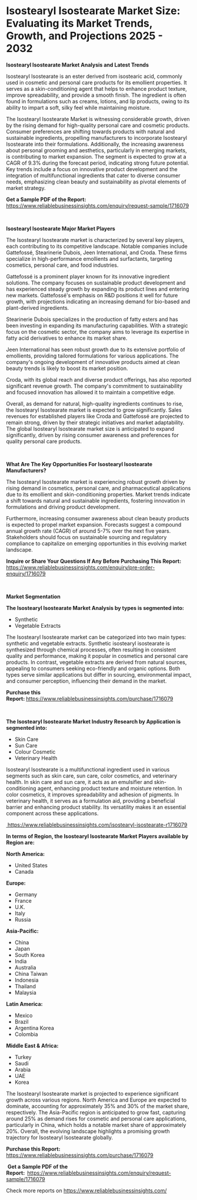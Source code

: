 <p><h1>Isostearyl Isostearate Market Size: Evaluating its Market Trends, Growth, and Projections 2025 - 2032</h1></p><p><strong>Isostearyl Isostearate Market Analysis and Latest Trends</strong></p>
<p><p>Isostearyl Isostearate is an ester derived from isostearic acid, commonly used in cosmetic and personal care products for its emollient properties. It serves as a skin-conditioning agent that helps to enhance product texture, improve spreadability, and provide a smooth finish. The ingredient is often found in formulations such as creams, lotions, and lip products, owing to its ability to impart a soft, silky feel while maintaining moisture.</p><p>The Isostearyl Isostearate Market is witnessing considerable growth, driven by the rising demand for high-quality personal care and cosmetic products. Consumer preferences are shifting towards products with natural and sustainable ingredients, propelling manufacturers to incorporate Isostearyl Isostearate into their formulations. Additionally, the increasing awareness about personal grooming and aesthetics, particularly in emerging markets, is contributing to market expansion. The segment is expected to grow at a CAGR of 9.3% during the forecast period, indicating strong future potential. Key trends include a focus on innovative product development and the integration of multifunctional ingredients that cater to diverse consumer needs, emphasizing clean beauty and sustainability as pivotal elements of market strategy.</p></p>
<p><strong>Get a Sample PDF of the Report:&nbsp;</strong> <a href="https://www.reliablebusinessinsights.com/enquiry/request-sample/1716079?utm_campaign=101&utm_medium=2&utm_source=Github&utm_content=ia&utm_term=12012025&utm_id=isostearyl-isostearate">https://www.reliablebusinessinsights.com/enquiry/request-sample/1716079</a></p>
<p>&nbsp;</p>
<p><strong>Isostearyl Isostearate Major Market Players</strong></p>
<p><p>The Isostearyl Isostearate market is characterized by several key players, each contributing to its competitive landscape. Notable companies include Gattefossé, Stearinerie Dubois, Jeen International, and Croda. These firms specialize in high-performance emollients and surfactants, targeting cosmetics, personal care, and food industries.</p><p>Gattefossé is a prominent player known for its innovative ingredient solutions. The company focuses on sustainable product development and has experienced steady growth by expanding its product lines and entering new markets. Gattefossé's emphasis on R&D positions it well for future growth, with projections indicating an increasing demand for bio-based and plant-derived ingredients.</p><p>Stearinerie Dubois specializes in the production of fatty esters and has been investing in expanding its manufacturing capabilities. With a strategic focus on the cosmetic sector, the company aims to leverage its expertise in fatty acid derivatives to enhance its market share.</p><p>Jeen International has seen robust growth due to its extensive portfolio of emollients, providing tailored formulations for various applications. The company's ongoing development of innovative products aimed at clean beauty trends is likely to boost its market position.</p><p>Croda, with its global reach and diverse product offerings, has also reported significant revenue growth. The company's commitment to sustainability and focused innovation has allowed it to maintain a competitive edge.</p><p>Overall, as demand for natural, high-quality ingredients continues to rise, the Isostearyl Isostearate market is expected to grow significantly. Sales revenues for established players like Croda and Gattefossé are projected to remain strong, driven by their strategic initiatives and market adaptability. The global Isostearyl Isostearate market size is anticipated to expand significantly, driven by rising consumer awareness and preferences for quality personal care products.</p></p>
<p>&nbsp;</p>
<p><strong>What Are The Key Opportunities For Isostearyl Isostearate Manufacturers?</strong></p>
<p><p>The Isostearyl Isostearate market is experiencing robust growth driven by rising demand in cosmetics, personal care, and pharmaceutical applications due to its emollient and skin-conditioning properties. Market trends indicate a shift towards natural and sustainable ingredients, fostering innovation in formulations and driving product development. </p><p>Furthermore, increasing consumer awareness about clean beauty products is expected to propel market expansion. Forecasts suggest a compound annual growth rate (CAGR) of around 5-7% over the next five years. Stakeholders should focus on sustainable sourcing and regulatory compliance to capitalize on emerging opportunities in this evolving market landscape.</p></p>
<p><strong>Inquire or Share Your Questions If Any Before Purchasing This Report:</strong> <a href="https://www.reliablebusinessinsights.com/enquiry/pre-order-enquiry/1716079?utm_campaign=101&utm_medium=2&utm_source=Github&utm_content=ia&utm_term=12012025&utm_id=isostearyl-isostearate">https://www.reliablebusinessinsights.com/enquiry/pre-order-enquiry/1716079</a></p>
<p>&nbsp;</p>
<p><strong>Market Segmentation</strong></p>
<p><strong>The Isostearyl Isostearate Market Analysis by types is segmented into:</strong></p>
<p><ul><li>Synthetic</li><li>Vegetable Extracts</li></ul></p>
<p><p>The Isostearyl Isostearate market can be categorized into two main types: synthetic and vegetable extracts. Synthetic isostearyl isostearate is synthesized through chemical processes, often resulting in consistent quality and performance, making it popular in cosmetics and personal care products. In contrast, vegetable extracts are derived from natural sources, appealing to consumers seeking eco-friendly and organic options. Both types serve similar applications but differ in sourcing, environmental impact, and consumer perception, influencing their demand in the market.</p></p>
<p><strong>Purchase this Report:&nbsp;</strong><a href="https://www.reliablebusinessinsights.com/purchase/1716079?utm_campaign=101&utm_medium=2&utm_source=Github&utm_content=ia&utm_term=12012025&utm_id=isostearyl-isostearate">https://www.reliablebusinessinsights.com/purchase/1716079</a></p>
<p>&nbsp;</p>
<p><strong>The Isostearyl Isostearate Market Industry Research by Application is segmented into:</strong></p>
<p><ul><li>Skin Care</li><li>Sun Care</li><li>Colour Cosmetic</li><li>Veterinary Health</li></ul></p>
<p><p>Isostearyl Isostearate is a multifunctional ingredient used in various segments such as skin care, sun care, color cosmetics, and veterinary health. In skin care and sun care, it acts as an emulsifier and skin-conditioning agent, enhancing product texture and moisture retention. In color cosmetics, it improves spreadability and adhesion of pigments. In veterinary health, it serves as a formulation aid, providing a beneficial barrier and enhancing product stability. Its versatility makes it an essential component across these applications.</p></p>
<p><a href="https://www.reliablebusinessinsights.com/isostearyl-isostearate-r1716079?utm_campaign=101&utm_medium=2&utm_source=Github&utm_content=ia&utm_term=12012025&utm_id=isostearyl-isostearate">&nbsp;https://www.reliablebusinessinsights.com/isostearyl-isostearate-r1716079</a></p>
<p><strong>In terms of Region, the Isostearyl Isostearate Market Players available by Region are:</strong></p>
<p>
    <p> <strong> North America: </strong>
        <ul>
            <li>United States</li>
            <li>Canada</li>
        </ul>
        </p> 
    <p> <strong> Europe: </strong>
        <ul>
            <li>Germany</li>
            <li>France</li>
            <li>U.K.</li>
            <li>Italy</li>
            <li>Russia</li>
        </ul>
        </p> 
    <p> <strong> Asia-Pacific: </strong>
        <ul>
            <li>China</li>
            <li>Japan</li>
            <li>South Korea</li>
            <li>India</li>
            <li>Australia</li>
            <li>China Taiwan</li>
            <li>Indonesia</li>
            <li>Thailand</li>
            <li>Malaysia</li>
        </ul>
        </p> 
    <p> <strong> Latin America: </strong>
        <ul>
            <li>Mexico</li>
            <li>Brazil</li>
            <li>Argentina Korea</li>
            <li>Colombia</li>
        </ul>
        </p> 
    <p> <strong> Middle East & Africa: </strong>
        <ul>
            <li>Turkey</li>
            <li>Saudi</li>
            <li>Arabia</li>
            <li>UAE</li>
            <li>Korea</li>
        </ul>
    </p>
    </p>
<p><p>The Isostearyl Isostearate market is projected to experience significant growth across various regions. North America and Europe are expected to dominate, accounting for approximately 35% and 30% of the market share, respectively. The Asia-Pacific region is anticipated to grow fast, capturing around 25% as demand rises for cosmetic and personal care applications, particularly in China, which holds a notable market share of approximately 20%. Overall, the evolving landscape highlights a promising growth trajectory for Isostearyl Isostearate globally.</p></p>
<p><strong>Purchase this Report: </strong><a href="https://www.reliablebusinessinsights.com/purchase/1716079?utm_campaign=101&utm_medium=2&utm_source=Github&utm_content=ia&utm_term=12012025&utm_id=isostearyl-isostearate">https://www.reliablebusinessinsights.com/purchase/1716079</a></p>
<p>&nbsp;<strong>Get a Sample PDF of the Report:&nbsp;&nbsp;</strong><a href="https://www.reliablebusinessinsights.com/enquiry/request-sample/1716079?utm_campaign=101&utm_medium=2&utm_source=Github&utm_content=ia&utm_term=12012025&utm_id=isostearyl-isostearate">https://www.reliablebusinessinsights.com/enquiry/request-sample/1716079</a></p>
<p><strong></strong></p>
<p>Check more reports on <a href="https://www.reliablebusinessinsights.com/?utm_campaign=101&utm_medium=2&utm_source=Github&utm_content=ia&utm_term=12012025&utm_id=isostearyl-isostearate">https://www.reliablebusinessinsights.com/</a></p>